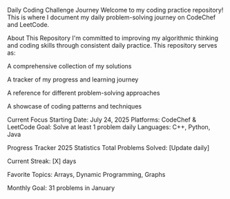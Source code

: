 Daily Coding Challenge Journey
Welcome to my coding practice repository! This is where I document my daily problem-solving journey on CodeChef and LeetCode.

About This Repository
I'm committed to improving my algorithmic thinking and coding skills through consistent daily practice. This repository serves as:

A comprehensive collection of my solutions

A tracker of my progress and learning journey

A reference for different problem-solving approaches

A showcase of coding patterns and techniques

Current Focus
Starting Date: July 24, 2025
Platforms: CodeChef & LeetCode
Goal: Solve at least 1 problem daily
Languages: C++, Python, Java

Progress Tracker
2025 Statistics
Total Problems Solved: [Update daily]

Current Streak: [X] days

Favorite Topics: Arrays, Dynamic Programming, Graphs

Monthly Goal: 31 problems in January
